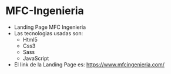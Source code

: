 # MFC-Ingenieria
- Landing Page MFC Ingenieria
- Las tecnologias usadas son:
  * Html5 
  * Css3
  * Sass
  * JavaScript
- El link de la Landing Page es: https://www.mfcingenieria.com/
